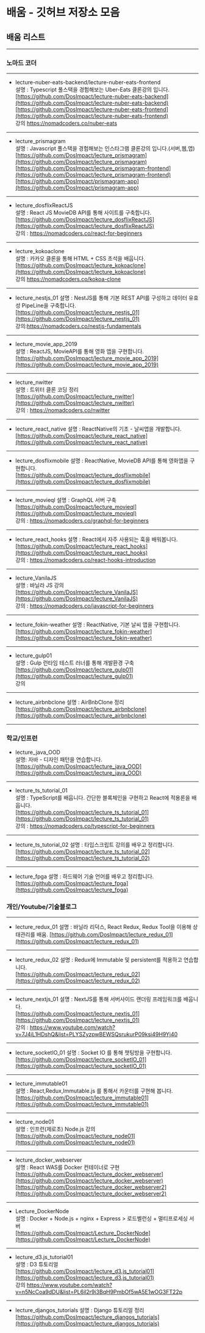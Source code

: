 # 배움 - 깃허브 저장소 모음

## 배움 리스트

---

### 노마드 코더

---

- lecture-nuber-eats-backend/lecture-nuber-eats-frontend  
  설명 : Typescript 풀스택을 경험해보는 Uber-Eats 클론강의 입니다.  
  [https://github.com/DosImpact/lecture-nuber-eats-backend](https://github.com/DosImpact/lecture-nuber-eats-backend)  
   [https://github.com/DosImpact/lecture-nuber-eats-frontend](https://github.com/DosImpact/lecture-nuber-eats-frontend)  
   강의 https://nomadcoders.co/nuber-eats

---

- lecture_prismagram  
  설명 : Javascript 풀스택을 경험해보는 인스타그램 클론강의 입니다.(서버,웹,앱)  
  [https://github.com/DosImpact/lecture_prismagram](https://github.com/DosImpact/lecture_prismagram)
  [https://github.com/DosImpact/lecture_prismagram-frontend](https://github.com/DosImpact/lecture_prismagram-frontend)
  [https://github.com/DosImpact/prismagram-app](https://github.com/DosImpact/prismagram-app)

---

- lecture_dosflixReactJS  
  설명 : React JS MovieDB API를 통해 사이트를 구축합니다.  
  [https://github.com/DosImpact/lecture_dosflixReactJS](https://github.com/DosImpact/lecture_dosflixReactJS)  
  강의 : https://nomadcoders.co/react-for-beginners

---

- lecture_kokoaclone  
  설명 : 카카오 클론을 통해 HTML + CSS 초석을 배웁니다.  
  [https://github.com/DosImpact/lecture_kokoaclone](https://github.com/DosImpact/lecture_kokoaclone)  
  강의 https://nomadcoders.co/kokoa-clone

---

- lecture_nestjs_01
  설명 : NestJS를 통해 기본 REST API를 구성하고 데이터 유효성 PipeLine을 구축합니다.  
  [https://github.com/DosImpact/lecture_nestjs_01](https://github.com/DosImpact/lecture_nestjs_01)  
  강의:https://nomadcoders.co/nestjs-fundamentals

---

- lecture_movie_app_2019  
  설명 : ReactJS, MovieAPI를 통해 영화 앱을 구현합니다.  
  [https://github.com/DosImpact/lecture_movie_app_2019](https://github.com/DosImpact/lecture_movie_app_2019)

---

- lecture_nwitter  
   설명 : 트위터 클론 코딩 정리  
   [https://github.com/DosImpact/lecture_nwitter](https://github.com/DosImpact/lecture_nwitter)  
  강의 : https://nomadcoders.co/nwitter

---

- lecture_react_native
  설명 : ReactNative의 기초 - 날씨앱을 개발합니다.  
  [https://github.com/DosImpact/lecture_react_native](https://github.com/DosImpact/lecture_react_native)

---

- lecture_dosflixmobile
  설명 : ReactNative, MovieDB API를 통해 영화앱을 구현합니다.  
  [https://github.com/DosImpact/lecture_dosflixmobile](https://github.com/DosImpact/lecture_dosflixmobile)

---

- lecture_movieql
  설명 : GraphQL 서버 구축  
  [https://github.com/DosImpact/lecture_movieql](https://github.com/DosImpact/lecture_movieql)  
  강의 : https://nomadcoders.co/graphql-for-beginners

---

- lecture_react_hooks
  설명 : React에서 자주 사용되는 훅을 배워봅니다.  
  [https://github.com/DosImpact/lecture_react_hooks](https://github.com/DosImpact/lecture_react_hooks)  
  강의 : https://nomadcoders.co/react-hooks-introduction

---

- lecture_VanilaJS  
  설명 : 바닐라 JS 강의  
  [https://github.com/DosImpact/lecture_VanilaJS](https://github.com/DosImpact/lecture_VanilaJS)  
  강의 : https://nomadcoders.co/javascript-for-beginners

---

- lecture_fokin-weather
  설명 : ReactNative, 기본 날씨 앱을 구현합니다.  
  [https://github.com/DosImpact/lecture_fokin-weather](https://github.com/DosImpact/lecture_fokin-weather)

---

- lecture_gulp01  
   설명 : Gulp 런타임 테스트 러너를 통해 개발환경 구축  
   [https://github.com/DosImpact/lecture_gulp01](https://github.com/DosImpact/lecture_gulp01)  
   강의

---

- lecture_airbnbclone
  설명 : AirBnbClone 정리
  [https://github.com/DosImpact/lecture_airbnbclone](https://github.com/DosImpact/lecture_airbnbclone)

---

### 학교/인프런

- lecture_java_OOD  
  설명: 자바 - 디자인 패턴을 연습합니다.
  [https://github.com/DosImpact/lecture_java_OOD](https://github.com/DosImpact/lecture_java_OOD)

---

- lecture_ts_tutorial_01  
  설명 : TypeScript를 배웁니다. 간단한 블록체인을 구현하고 React에 적용론을 배웁니다.  
  [https://github.com/DosImpact/lecture_ts_tutorial_01](https://github.com/DosImpact/lecture_ts_tutorial_01)  
  강의 : https://nomadcoders.co/typescript-for-beginners

---

- lecture_ts_tutorial_02
  설명 : 타입스크립트 강의를 배우고 정리합니다.  
  [https://github.com/DosImpact/lecture_ts_tutorial_02](https://github.com/DosImpact/lecture_ts_tutorial_02)

---

- lecture_fpga
  설명 : 하드웨어 기술 언어를 배우고 정리합니다.  
  [https://github.com/DosImpact/lecture_fpga](https://github.com/DosImpact/lecture_fpga)

### 개인/Youtube/기술블로그

---

- lecture_redux_01
  설명 : 바닐라 리덕스, React Redux, Redux Tool을 이용해 상태관리를 배움.
  [https://github.com/DosImpact/lecture_redux_01](https://github.com/DosImpact/lecture_redux_01)

---

- lecture_redux_02
  설명 : Redux에 Immutable 및 persistent를 적용하고 연습합니다.  
  [https://github.com/DosImpact/lecture_redux_02](https://github.com/DosImpact/lecture_redux_02)

---

- lecture_nextjs_01
  설명 : NextJS를 통해 서버사이드 랜더링 프레임워크를 배웁니다.  
  [https://github.com/DosImpact/lecture_nextjs_01](https://github.com/DosImpact/lecture_nextjs_01)  
  강의 : https://www.youtube.com/watch?v=7J4iL1HDshQ&list=PLYSZyzpwBEWSQsrukurP09ksi49H9Yj40

---

- lecture_socketIO_01
  설명 : Socket IO 를 통해 챗팅방을 구현합니다.  
  [https://github.com/DosImpact/lecture_socketIO_01](https://github.com/DosImpact/lecture_socketIO_01)

---

- lecture_immutable01  
  설명 : React,Redux,Immutable.js 를 통해서 카운터를 구현해 봅니다.  
  [https://github.com/DosImpact/lecture_immutable01](https://github.com/DosImpact/lecture_immutable01)

---

- lecture_node01  
  설명 : 인프런(제로초) Node.js 강의  
  [https://github.com/DosImpact/lecture_node01](https://github.com/DosImpact/lecture_node01)

---

- lecture_docker_webserver  
  설명 : React WAS를 Docker 컨테이너로 구현  
  [https://github.com/DosImpact/lecture_docker_webserver](https://github.com/DosImpact/lecture_docker_webserver)  
  [https://github.com/DosImpact/lecture_docker_webserver2](https://github.com/DosImpact/lecture_docker_webserver2)

---

- Lecture_DockerNode  
  설명 : Docker + Node.js + nginx + Express > 로드벨런싱 + 멀티프로세싱 서버  
  [https://github.com/DosImpact/Lecture_DockerNode](https://github.com/DosImpact/Lecture_DockerNode)

---

- lecture_d3.js_tutorial01  
  설명 : D3 튜토리얼  
  [https://github.com/DosImpact/lecture_d3.js_tutorial01](https://github.com/DosImpact/lecture_d3.js_tutorial01)  
  강의 https://www.youtube.com/watch?v=n5NcCoa9dDU&list=PL6il2r9i3BqH9PmbOf5wA5E1wOG3FT22p

---

- lecture_djangos_tutorials
  설명 : Django 튜토리얼 정리
  [https://github.com/DosImpact/lecture_djangos_tutorials](https://github.com/DosImpact/lecture_djangos_tutorials)
